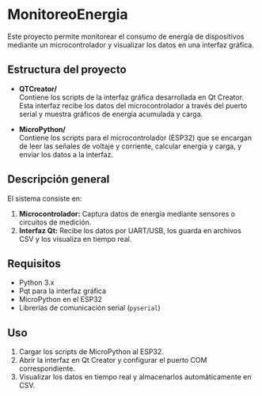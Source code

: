# MonitoreoEnergia

Este proyecto permite monitorear el consumo de energía de dispositivos mediante un microcontrolador y visualizar los datos en una interfaz gráfica.

## Estructura del proyecto

- **QTCreator/**  
  Contiene los scripts de la interfaz gráfica desarrollada en Qt Creator. Esta interfaz recibe los datos del microcontrolador a través del puerto serial y muestra gráficos de energía acumulada y carga.

- **MicroPython/**  
  Contiene los scripts para el microcontrolador (ESP32) que se encargan de leer las señales de voltaje y corriente, calcular energía y carga, y enviar los datos a la interfaz.

## Descripción general

El sistema consiste en:
1. **Microcontrolador:** Captura datos de energía mediante sensores o circuitos de medición.  
2. **Interfaz Qt:** Recibe los datos por UART/USB, los guarda en archivos CSV y los visualiza en tiempo real.  

## Requisitos

- Python 3.x  
- Pqt para la interfaz gráfica  
- MicroPython en el ESP32  
- Librerías de comunicación serial (`pyserial`)  

## Uso

1. Cargar los scripts de MicroPython al ESP32.  
2. Abrir la interfaz en Qt Creator y configurar el puerto COM correspondiente.  
3. Visualizar los datos en tiempo real y almacenarlos automáticamente en CSV.  

